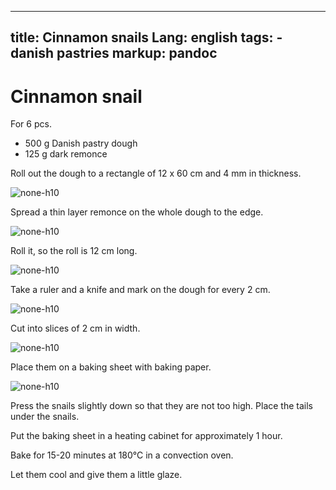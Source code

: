
---
title: Cinnamon snails
Lang: english
tags: 
    - danish pastries 
markup: pandoc
---

# Cinnamon snail

For 6 pcs.

- 500 g Danish pastry dough
- 125 g dark remonce

Roll out the dough to a rectangle of 12 x 60 cm and 4 mm in thickness.

![](/home/fred/.repo/traductions/recettes/svg/wi_kan1.svg "none-h10")

Spread a thin layer remonce on the whole dough to the edge.

![](/home/fred/.repo/traductions/recettes/svg/wi_kan2.svg "none-h10")

Roll it, so the roll is 12 cm long.

![](/home/fred/.repo/traductions/recettes/svg/wi_kan3.svg "none-h10")

Take a ruler and a knife and mark on the dough for every 2 cm.

![](/home/fred/.repo/traductions/recettes/svg/wi_kan4.svg "none-h10")

Cut into slices of 2 cm in width.

![](/home/fred/.repo/traductions/recettes/svg/wi_kan5.svg "none-h10")

Place them on a baking sheet with baking paper.

![](/home/fred/.repo/traductions/recettes/svg/wi_kan6.svg "none-h10")

Press the snails slightly down so that they are not too high.
Place the tails under the snails.

Put the baking sheet in a heating cabinet for approximately 1 hour.

Bake for 15-20 minutes at 180°C in a convection oven.

Let them cool and give them a little glaze.

